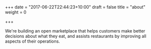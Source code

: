 +++
date = "2017-06-22T22:44:23+10:00"
draft = false
title = "about"
weight = 0

+++

We're building an open marketplace that helps customers make better decisions about what they eat, and assists restaurants by improving all aspects of their operations.
